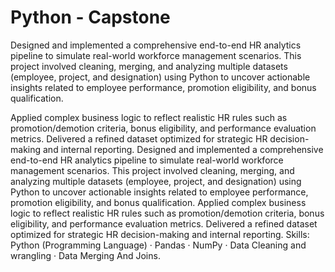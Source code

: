# Python - Capstone

Designed and implemented a comprehensive end-to-end HR analytics pipeline to simulate real-world workforce management scenarios. This project involved cleaning, merging, and analyzing multiple datasets (employee, project, and designation) using Python to uncover actionable insights related to employee performance, promotion eligibility, and bonus qualification.

Applied complex business logic to reflect realistic HR rules such as promotion/demotion criteria, bonus eligibility, and performance evaluation metrics. Delivered a refined dataset optimized for strategic HR decision-making and internal reporting.
Designed and implemented a comprehensive end-to-end HR analytics pipeline to simulate real-world workforce management scenarios. This project involved cleaning, merging, and analyzing multiple datasets (employee, project, and designation) using Python to uncover actionable insights related to employee performance, promotion eligibility, and bonus qualification. Applied complex business logic to reflect realistic HR rules such as promotion/demotion criteria, bonus eligibility, and performance evaluation metrics. Delivered a refined dataset optimized for strategic HR decision-making and internal reporting.
Skills: Python (Programming Language) · Pandas · NumPy · Data Cleaning and wrangling · Data Merging And Joins.
